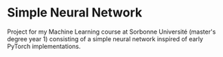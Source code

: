 # Simple Neural Network
Project for my Machine Learning course at Sorbonne Université (master's degree year 1) consisting of a simple neural network inspired of early PyTorch implementations.